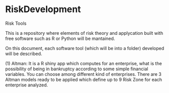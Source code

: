 # RiskDevelopment
Risk Tools

This is a repository where elements of risk theory and applycation built with free software such as R or Python will be mantained.

On this document, each software tool (which will be into a folder) developed will be described.

(1) Altman: It is a R shiny app which computes for an enterprise, what is the possibility of being in bankruptcy according to some simple financial variables. You can choose among different kind of enterprises. There are 3 Altman models ready to be applied which define up to 9 Risk Zone for each enterprise analyzed.

